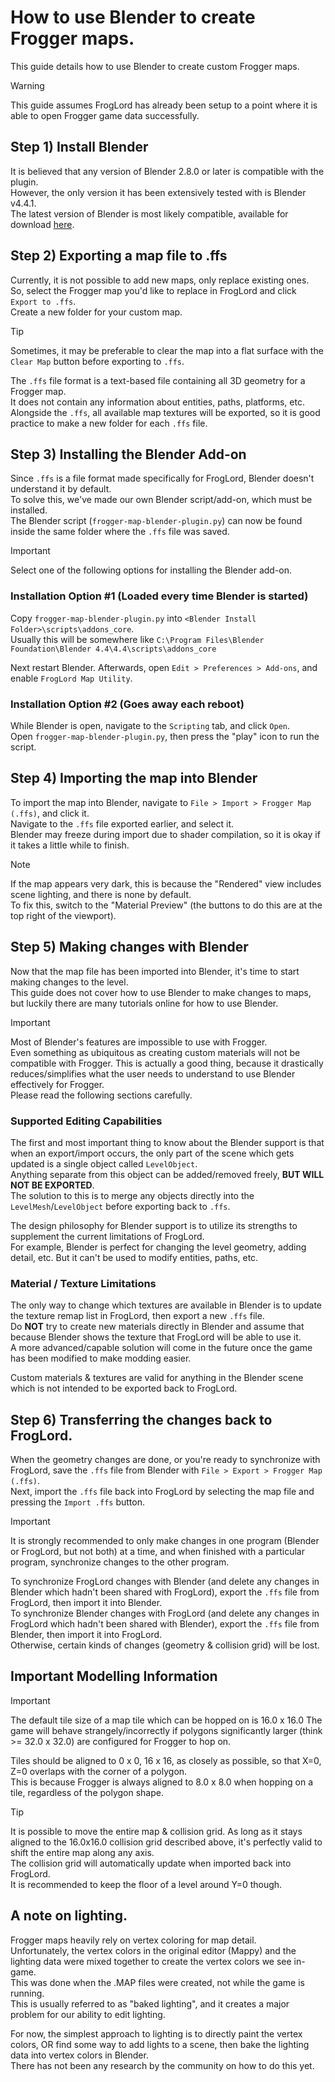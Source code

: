 # How to use Blender to create Frogger maps.
This guide details how to use Blender to create custom Frogger maps.  
> [!WARNING]
> This guide assumes FrogLord has already been setup to a point where it is able to open Frogger game data successfully.

## Step 1) Install Blender
It is believed that any version of Blender 2.8.0 or later is compatible with the plugin.  
However, the only version it has been extensively tested with is Blender v4.4.1.  
The latest version of Blender is most likely compatible, available for download [here](https://www.blender.org/download/).  

## Step 2) Exporting a map file to .ffs
Currently, it is not possible to add new maps, only replace existing ones.  
So, select the Frogger map you'd like to replace in FrogLord and click `Export to .ffs`.  
Create a new folder for your custom map.  

> [!TIP]
> Sometimes, it may be preferable to clear the map into a flat surface with the `Clear Map` button before exporting to `.ffs`.  

The `.ffs` file format is a text-based file containing all 3D geometry for a Frogger map.  
It does not contain any information about entities, paths, platforms, etc.  
Alongside the `.ffs`, all available map textures will be exported, so it is good practice to make a new folder for each `.ffs` file.  

## Step 3) Installing the Blender Add-on
Since `.ffs` is a file format made specifically for FrogLord, Blender doesn't understand it by default.  
To solve this, we've made our own Blender script/add-on, which must be installed.  
The Blender script (`frogger-map-blender-plugin.py`) can now be found inside the same folder where the `.ffs` file was saved.  

> [!IMPORTANT]
> Select one of the following options for installing the Blender add-on.

### Installation Option #1 (Loaded every time Blender is started)
Copy `frogger-map-blender-plugin.py` into `<Blender Install Folder>\scripts\addons_core`.  
Usually this will be somewhere like `C:\Program Files\Blender Foundation\Blender 4.4\4.4\scripts\addons_core`  

Next restart Blender. Afterwards, open `Edit > Preferences > Add-ons`, and enable `FrogLord Map Utility`.  

### Installation Option #2 (Goes away each reboot)
While Blender is open, navigate to the `Scripting` tab, and click `Open`.  
Open `frogger-map-blender-plugin.py`,  then press the "play" icon to run the script.  


## Step 4) Importing the map into Blender
To import the map into Blender, navigate to `File > Import > Frogger Map (.ffs)`, and click it.  
Navigate to the `.ffs` file exported earlier, and select it.  
Blender may freeze during import due to shader compilation, so it is okay if it takes a little while to finish.  

> [!NOTE]
> If the map appears very dark, this is because the "Rendered" view includes scene lighting, and there is none by default.  
> To fix this, switch to the "Material Preview" (the buttons to do this are at the top right of the viewport).

## Step 5) Making changes with Blender
Now that the map file has been imported into Blender, it's time to start making changes to the level.  
This guide does not cover how to use Blender to make changes to maps, but luckily there are many tutorials online for how to use Blender.  

> [!IMPORTANT]
> Most of Blender's features are impossible to use with Frogger.  
> Even something as ubiquitous as creating custom materials will not be compatible with Frogger.
> This is actually a good thing, because it drastically reduces/simplifies what the user needs to understand to use Blender effectively for Frogger.  
> Please read the following sections carefully.

### Supported Editing Capabilities
The first and most important thing to know about the Blender support is that when an export/import occurs, the only part of the scene which gets updated is a single object called `LevelObject`.  
Anything separate from this object can be added/removed freely, **BUT WILL NOT BE EXPORTED**.  
The solution to this is to merge any objects directly into the `LevelMesh`/`LevelObject` before exporting back to `.ffs`.  

The design philosophy for Blender support is to utilize its strengths to supplement the current limitations of FrogLord.  
For example, Blender is perfect for changing the level geometry, adding detail, etc. But it can't be used to modify entities, paths, etc.  

### Material / Texture Limitations
The only way to change which textures are available in Blender is to update the texture remap list in FrogLord, then export a new `.ffs` file.  
Do **NOT** try to create new materials directly in Blender and assume that because Blender shows the texture that FrogLord will be able to use it.  
A more advanced/capable solution will come in the future once the game has been modified to make modding easier.  

Custom materials & textures are valid for anything in the Blender scene which is not intended to be exported back to FrogLord.  

## Step 6) Transferring the changes back to FrogLord.
When the geometry changes are done, or you're ready to synchronize with FrogLord, save the `.ffs` file from Blender with `File > Export > Frogger Map (.ffs)`.  
Next, import the `.ffs` file back into FrogLord by selecting the map file and pressing the `Import .ffs` button.  

> [!IMPORTANT]
> It is strongly recommended to only make changes in one program (Blender or FrogLord, but not both) at a time, and when finished with a particular program, synchronize changes to the other program.
>
> To synchronize FrogLord changes with Blender (and delete any changes in Blender which hadn't been shared with FrogLord), export the `.ffs` file from FrogLord, then import it into Blender.  
> To synchronize Blender changes with FrogLord (and delete any changes in FrogLord which hadn't been shared with Blender), export the `.ffs` file from Blender, then import it into FrogLord.  
> Otherwise, certain kinds of changes (geometry & collision grid) will be lost.

## Important Modelling Information
> [!IMPORTANT]
> The default tile size of a map tile which can be hopped on is 16.0 x 16.0
> The game will behave strangely/incorrectly if polygons significantly larger (think >= 32.0 x 32.0) are configured for Frogger to hop on.  
>
> Tiles should be aligned to 0 x 0, 16 x 16, as closely as possible, so that X=0, Z=0 overlaps with the corner of a polygon.  
> This is because Frogger is always aligned to 8.0 x 8.0 when hopping on a tile, regardless of the polygon shape.

> [!TIP]
> It is possible to move the entire map & collision grid. As long as it stays aligned to the 16.0x16.0 collision grid described above, it's perfectly valid to shift the entire map along any axis.  
> The collision grid will automatically update when imported back into FrogLord.  
> It is recommended to keep the floor of a level around Y=0 though.  

## A note on lighting.
Frogger maps heavily rely on vertex coloring for map detail.  
Unfortunately, the vertex colors in the original editor (Mappy) and the lighting data were mixed together to create the vertex colors we see in-game.  
This was done when the .MAP files were created, not while the game is running.  
This is usually referred to as "baked lighting", and it creates a major problem for our ability to edit lighting.  

For now, the simplest approach to lighting is to directly paint the vertex colors, OR find some way to add lights to a scene, then bake the lighting data into vertex colors in Blender.  
There has not been any research by the community on how to do this yet.  
